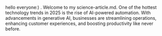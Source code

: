 hello everyone:) . Welcome to my science-article.md.
One of the hottest technology trends in 2025 is the rise of AI-powered automation. With advancements in generative AI, businesses are streamlining operations, enhancing customer experiences, and boosting productivity like never before.
